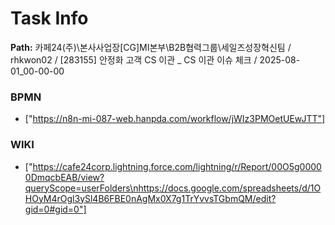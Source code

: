 # Task Info

**Path:** 카페24(주)\본사사업장\[CG]MI본부\B2B협력그룹\세일즈성장혁신팀 / rhkwon02 / [283155] 안정화 고객 CS 이관 _ CS 이관 이슈 체크 / 2025-08-01_00-00-00

### BPMN
- ["https://n8n-mi-087-web.hanpda.com/workflow/jWIz3PMOetUEwJTT"]

### WIKI
- ["https://cafe24corp.lightning.force.com/lightning/r/Report/00O5g00000DmqcbEAB/view?queryScope=userFolders\nhttps://docs.google.com/spreadsheets/d/1OHOyM4rOgl3ySl4B6FBE0nAgMx0X7g1TrYvvsTGbmQM/edit?gid=0#gid=0"]

